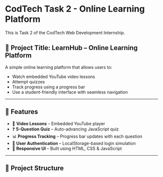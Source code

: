 # CodTech Task 2 - Online Learning Platform

This is Task 2 of the CodTech Web Development Internship.

## 🚀 Project Title: LearnHub – Online Learning Platform

A simple online learning platform that allows users to:
- Watch embedded YouTube video lessons
- Attempt quizzes
- Track progress using a progress bar
- Use a student-friendly interface with seamless navigation

---

## 📁 Features

- 🎥 **Video Lessons** – Embedded YouTube player
- ❓ **5-Question Quiz** – Auto-advancing JavaScript quiz
- 📊 **Progress Tracking** – Progress bar updates with each question
- 🔐 **User Authentication** – LocalStorage-based login simulation
- 📱 **Responsive UI** – Built using HTML, CSS & JavaScript

---

## 📂 Project Structure

